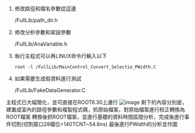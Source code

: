 1. 修改路徑和檔名參數從這邊

      /FullLib/path_dir.h 
  
2. 修改分析參數和架設參數

      /FullLib/AnaVariable.h
   
4. 執行主程式可以再LINUX命令行輸入以下

       root -l /FullLib/MainControl_Convert_Selectio_PWidth.C
   
6. 如果需要生成假資料進行測試

     /FullLib/FakeDataGenerator.C


主程式已大幅簡化，並可直接在ROOT6.30上運行
![image](https://github.com/user-attachments/assets/9af8de2c-e262-4b7d-bd76-79a90411f3bc)
剩下的內容分別是，建置成室內的路徑參數和複製程式碼，抓原始檔案，對原始檔案進行校正轉換為ROOT檔案
轉換後抓ROOT檔案，並進行基礎的資料時間區間分析，完成後進行事件切割(切割窗口28檔位=140TCNT~54.6ns)
最後進行PWidth的分析並作圖
